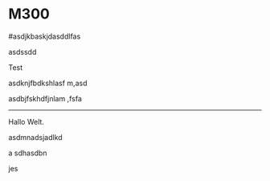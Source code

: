 # M300


#asdjkbaskjdasddlfas


asdssdd

Test



asdknjfbdkshlasf m,asd


asdbjfskhdfjnlam ,fsfa


----
Hallo Welt.


asdmnadsjadlkd


a
sdhasdbn

jes